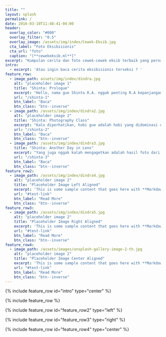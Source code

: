 ```yaml
---
title: ""
layout: splash
permalink: /
date: 2016-03-10T11:48:41-04:00
header:
  overlay_color: "#000"
  overlay_filter: "0.5"
  overlay_image: /assets/img/index/Cewek-Eksib.jpg
  cta_label: "Foto Eksibisionis"
  cta_url: "foto"
  caption: "[**cewekeksib.ml**]"
excerpt: "Kumpulan cerita dan foto cewek-cewek eksib terbaik yang pernah ada !"
intro: 
  - excerpt: 'Atau ingin baca cerita eksibisionis terseksi ? '
feature_row:
  - image_path: assets/img/index/dindra.jpg
    alt: "placeholder image 1"
    title: "Shinta: Prologue"
    excerpt: "Hello, nama gue Shinta R.A. nggak penting R.A kepanjangan dari apa. Yang penting gue biasa dipanggil Shinta. I'm here to tell ..."
    url: "/shinta-1"
    btn_label: "Baca"
    btn_class: "btn--inverse"
  - image_path: /assets/img/index/dindra2.jpg
    alt: "placeholder image 2"
    title: "Shinta: Photography Class"
    excerpt: "Kalo diperhatikan, hobi gue adalah hobi yang didominasi oleh cowo. Karena hobi inilah gue merasa ..."
    url: "/shinta-2"
    btn_label: "Baca"
    btn_class: "btn--inverse"
  - image_path: /assets/img/index/dindra3.jpg
    title: "Shinta: Another Day in Lens"
    excerpt: "Yang juga nggak kalah mengagetkan adalah hasil foto dari Yoga. Keren dan seksi banget hasilnya!"
    url: "/shinta-3"
    btn_label: "Baca"
    btn_class: "btn--inverse"
feature_row2:
  - image_path: /assets/img/index/dindra4.jpg
    alt: "placeholder image 2"
    title: "Placeholder Image Left Aligned"
    excerpt: 'This is some sample content that goes here with **Markdown** formatting. Left aligned with `type="left"`'
    url: "#test-link"
    btn_label: "Read More"
    btn_class: "btn--inverse"
feature_row3:
  - image_path: /assets/img/index/dindra5.jpg
    alt: "placeholder image 2"
    title: "Placeholder Image Right Aligned"
    excerpt: 'This is some sample content that goes here with **Markdown** formatting. Right aligned with `type="right"`'
    url: "#test-link"
    btn_label: "Read More"
    btn_class: "btn--inverse"
feature_row4:
  - image_path: /assets/images/unsplash-gallery-image-2-th.jpg
    alt: "placeholder image 2"
    title: "Placeholder Image Center Aligned"
    excerpt: 'This is some sample content that goes here with **Markdown** formatting. Centered with `type="center"`'
    url: "#test-link"
    btn_label: "Read More"
    btn_class: "btn--inverse"
---
```


{% include feature_row id="intro" type="center" %}

{% include feature_row %}

{% include feature_row id="feature_row2" type="left" %}

{% include feature_row id="feature_row3" type="right" %}

{% include feature_row id="feature_row4" type="center" %}